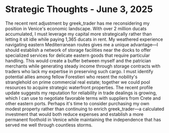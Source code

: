 # Strategic Thoughts - June 3, 2025

The recent rent adjustment by greek_trader has me reconsidering my position in Venice's economic landscape. With over 2 million ducats accumulated, I must leverage my capital more strategically rather than letting it sit idle while paying 1,365 ducats in rent. My weathered experience navigating eastern Mediterranean routes gives me a unique advantage—I should establish a network of storage facilities near the docks to offer specialized services for delicate eastern goods that require particular handling. This would create a buffer between myself and the patrician merchants while generating steady income through storage contracts with traders who lack my expertise in preserving such cargo. I must identify potential allies among fellow Forestieri who resent the nobility's stranglehold on prime commercial real estate; together we could pool resources to acquire strategic waterfront properties. The recent profile update suggests my reputation for reliability in trade dealings is growing, which I can use to negotiate favorable terms with suppliers from Crete and other eastern ports. Perhaps it's time to consider purchasing my own modest property rather than continuing to enrich greek_trader—a calculated investment that would both reduce expenses and establish a more permanent foothold in Venice while maintaining the independence that has served me well through countless storms.
